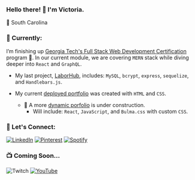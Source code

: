 ### Hello there! :wave: I'm Victoria.

:round_pushpin: South Carolina


### :telescope: Currently:

I’m finishing up [Georgia Tech's Full Stack Web Development Certification](https://pe.gatech.edu/courses/georgia-tech-coding-boot-camp) program :honeybee:. In our current module, we are covering `MERN` stack while diving deeper into `React` and `GraphQL`.

- My last project, [LaborHub](https://github.com/jsnicholas/LaborHub), includes: `MySQL`, `bcrypt`, `express`, `sequelize`, and `Handlebars.js`.

- My current [deployed portfolio](https://victoriamcn.github.io/Portfolio/) was created with `HTML` and `CSS`.
    - :hammer: A more [dynamic porfolio](https://github.com/victoriamcn/React-Portfolio/tree/main) is under construction.
      -  Will include: `React`, `JavaScript`, and `Bulma.css` with custom `CSS`.

### :milky_way: Let's Connect:

[![LinkedIn](https://img.shields.io/badge/linkedin-%230077B5.svg?style=for-the-badge&logo=linkedin&logoColor=white)](https://www.linkedin.com/in/victoria-mcnorrill/)
[![Pinterest](https://img.shields.io/badge/Pinterest-%23E60023.svg?style=for-the-badge&logo=Pinterest&logoColor=white)](https://www.pinterest.com/vmcnorrill/)
[![Spotify](https://img.shields.io/badge/Spotify-1ED760?style=for-the-badge&logo=spotify&logoColor=white)](https://open.spotify.com/user/torilizabeth95)

### :tv: Coming Soon...

![Twitch](https://img.shields.io/badge/Twitch-%239146FF.svg?style=for-the-badge&logo=Twitch&logoColor=white)
[![YouTube](https://img.shields.io/badge/YouTube-%23FF0000.svg?style=for-the-badge&logo=YouTube&logoColor=white)](https://www.youtube.com/channel/UCPD_mJUFWpLap6nQ4VBLV-Q)
